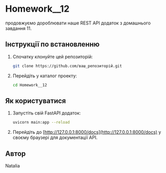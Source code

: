 # Homework__12

продовжуємо дороблювати наше REST API додаток з домашнього завдання 11.


## Інструкції по встановленню

1. Спочатку клонуйте цей репозиторій:

    ```bash
    git clone https://github.com/ваш_репозиторій.git
    ```

2. Перейдіть у каталог проекту:

    ```bash
    cd Homework__12
    ```

## Як користуватися

1. Запустіть свій FastAPI додаток:

    ```bash
    uvicorn main:app --reload
    ```

2. Перейдіть до [http://127.0.0.1:8000/docs](http://127.0.0.1:8000/docs) у своєму браузері для документації API.

## Автор

Natalia


